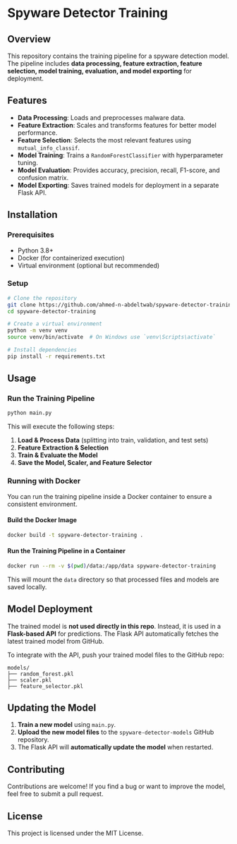 # Spyware Detector Training

## Overview
This repository contains the training pipeline for a spyware detection model. The pipeline includes **data processing, feature extraction, feature selection, model training, evaluation, and model exporting** for deployment.

## Features
- **Data Processing**: Loads and preprocesses malware data.
- **Feature Extraction**: Scales and transforms features for better model performance.
- **Feature Selection**: Selects the most relevant features using `mutual_info_classif`.
- **Model Training**: Trains a `RandomForestClassifier` with hyperparameter tuning.
- **Model Evaluation**: Provides accuracy, precision, recall, F1-score, and confusion matrix.
- **Model Exporting**: Saves trained models for deployment in a separate Flask API.

## Installation
### Prerequisites
- Python 3.8+
- Docker (for containerized execution)
- Virtual environment (optional but recommended)

### Setup
```bash
# Clone the repository
git clone https://github.com/ahmed-n-abdeltwab/spyware-detector-training.git
cd spyware-detector-training

# Create a virtual environment
python -m venv venv
source venv/bin/activate  # On Windows use `venv\Scripts\activate`

# Install dependencies
pip install -r requirements.txt
```

## Usage
### Run the Training Pipeline
```bash
python main.py
```
This will execute the following steps:
1. **Load & Process Data** (splitting into train, validation, and test sets)
2. **Feature Extraction & Selection**
3. **Train & Evaluate the Model**
4. **Save the Model, Scaler, and Feature Selector**

### Running with Docker
You can run the training pipeline inside a Docker container to ensure a consistent environment.

#### **Build the Docker Image**
```bash
docker build -t spyware-detector-training .
```

#### **Run the Training Pipeline in a Container**
```bash
docker run --rm -v $(pwd)/data:/app/data spyware-detector-training
```

This will mount the `data` directory so that processed files and models are saved locally.

## Model Deployment
The trained model is **not used directly in this repo**. Instead, it is used in a **Flask-based API** for predictions. The Flask API automatically fetches the latest trained model from GitHub.

To integrate with the API, push your trained model files to the GitHub repo:
```
models/
├── random_forest.pkl
├── scaler.pkl
├── feature_selector.pkl
```

## Updating the Model
1. **Train a new model** using `main.py`.
2. **Upload the new model files** to the `spyware-detector-models` GitHub repository.
3. The Flask API will **automatically update the model** when restarted.

## Contributing
Contributions are welcome! If you find a bug or want to improve the model, feel free to submit a pull request.

## License
This project is licensed under the MIT License.


